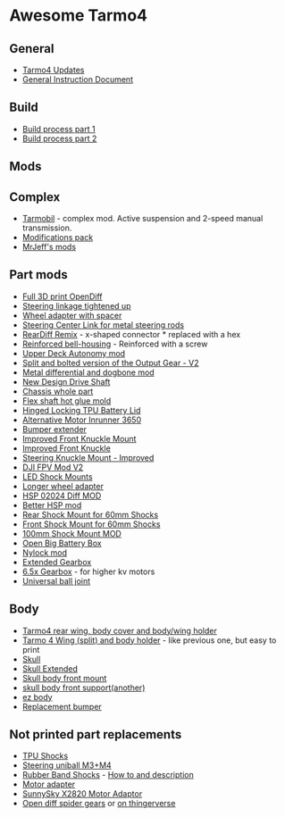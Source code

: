 # Awesome Tarmo4

## General

* [Tarmo4 Updates](https://www.reddit.com/r/EngineeringNS/comments/fxlblu/tarmo4_updates/)  
* [General Instruction Document](https://docs.google.com/document/d/1hfrpDU1DQm6QKrioJsxxcMdq8ormYTlwAHaiswDuSHI/edit)  

## Build

* [Build process part 1](https://www.reddit.com/r/EngineeringNS/comments/ic0wqk/build_process/)  
* [Build process part 2](https://www.reddit.com/r/EngineeringNS/comments/icp0j9/build_process_part_2/)  

## Mods

## Complex

* [Tarmobil](https://github.com/jano305/tarmobil) - complex mod. Active suspension and 2-speed manual transmission.  
* [Modifications pack](https://www.thingiverse.com/thing:4306573)  
* [MrJeff's mods](https://www.thingiverse.com/mrjeff/collections/tarmo4)

## Part mods
* [Full 3D print OpenDiff](https://www.thingiverse.com/thing:4812879)
* [Steering linkage tightened up](https://www.thingiverse.com/thing:4423157)  
* [Wheel adapter with spacer](https://www.thingiverse.com/thing:4712918)  
* [Steering Center Link for metal steering rods](https://www.thingiverse.com/thing:4712939)  
* [RearDiff Remix](https://www.thingiverse.com/thing:4584144) - x-shaped connector * replaced with a hex  
* [Reinforced bell-housing](https://www.thingiverse.com/thing:4444108) - Reinforced with a screw  
* [Upper Deck Autonomy mod](https://www.thingiverse.com/thing:4587915)  
* [Split and bolted version of the Output Gear - V2](https://www.thingiverse.com/thing:4557557)  
* [Metal differential and dogbone mod](https://www.reddit.com/r/EngineeringNS/comments/ik7nux/tarmo4_metal_differential_and_dogbone_mod/)  
* [New Design Drive Shaft](https://www.thingiverse.com/thing:4584173)  
* [Chassis whole part](https://www.thingiverse.com/thing:4441061)
* [Flex shaft hot glue mold](https://www.thingiverse.com/thing:4334044)
* [Hinged Locking TPU Battery Lid](https://www.thingiverse.com/thing:4375122)
* [Alternative Motor Inrunner 3650](https://www.thingiverse.com/thing:4352667)
* [Bumper extender](https://www.thingiverse.com/thing:4434465)
* [Improved Front Knuckle Mount](https://www.thingiverse.com/thing:4483614)
* [Improved Front Knuckle](https://www.thingiverse.com/thing:4483631)
* [Steering Knuckle Mount - Improved](https://www.thingiverse.com/thing:4534256)
* [DJI FPV Mod V2](https://www.thingiverse.com/thing:4507734)
* [LED Shock Mounts](https://www.thingiverse.com/thing:4518041)
* [Longer wheel adapter](https://www.thingiverse.com/thing:4538811)
* [HSP 02024 Diff MOD](https://www.reddit.com/r/EngineeringNS/comments/hy89r4/hsp_02024_diff_mod/)
* [Better HSP mod](https://www.thingiverse.com/thing:4840527)
* [Rear Shock Mount for 60mm Shocks](https://www.thingiverse.com/thing:4483349)
* [Front Shock Mount for 60mm Shocks](https://www.thingiverse.com/thing:4483339)
* [100mm Shock Mount MOD](https://www.thingiverse.com/thing:4561328)
* [Open Big Battery Box](https://www.thingiverse.com/thing:4561311)
* [Nylock mod](https://www.thingiverse.com/thing:4576832)
* [Extended Gearbox](https://www.thingiverse.com/thing:4581117)
* [6.5x Gearbox](https://www.thingiverse.com/thing:4581261) - for higher kv motors
* [Universal ball joint](https://grabcad.com/library/steering-uniball-m3-m4-suitable-for-tarmo4-1)

## Body

* [Tarmo4 rear wing, body cover and body/wing holder](https://www.thingiverse.com/thing:4413934)  
* [Tarmo 4 Wing (split) and body holder](https://www.thingiverse.com/thing:4514831) - like previous one, but easy to print  
* [Skull](https://www.youmagine.com/designs/tarmo4-skull)
* [Skull Extended](https://www.youmagine.com/designs/tarmo4-skull-extended)
* [Skull body front mount](https://www.thingiverse.com/thing:4445668)
* [skull body front support(another)](https://www.thingiverse.com/thing:4552794)
* [ez body](https://www.thingiverse.com/thing:4608257)
* [Replacement bumper](https://www.thingiverse.com/thing:4537663)

## Not printed part replacements

* [TPU Shocks](https://cad.onshape.com/documents/f930945ce5c4b57ebf1dfbc4/w/5352ffa0514812d148ed8853/e/38295ad25ea7549abc3629cb)  
* [Steering uniball M3+M4](https://grabcad.com/library/steering-uniball-m3-m4-suitable-for-tarmo4-1)  
* [Rubber Band Shocks](https://www.thingiverse.com/thing:4614088) - [How to and description](https://www.reddit.com/r/EngineeringNS/comments/j4y7pa/rubber_band_shocks_for_tarmo4/)  
* [Motor adapter](https://www.thingiverse.com/thing:4379574)  
* [SunnySky X2820 Motor Adaptor](https://www.thingiverse.com/thing:4483373)
* [Open diff spider gears](https://www.youmagine.com/designs/tarmo4-open-diff-spider-gears-with-axle-options) or [on thingerverse](https://www.thingiverse.com/thing:4422947)
